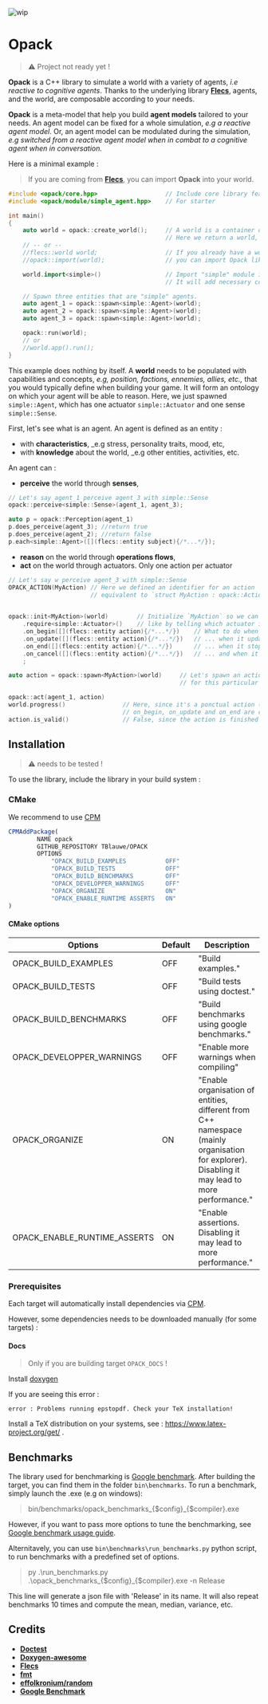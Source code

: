 ![wip](https://img.shields.io/badge/-WIP-red)

# Opack

> :warning: Project not ready yet !

__Opack__ is a C++ library to simulate a world with a variety of agents, _i.e reactive to cognitive agents_.
Thanks to the underlying library __[Flecs](https://github.com/SanderMertens/flecs)__, agents, and the world,
are composable according to your needs.

__Opack__ is a meta-model that help you build __agent models__ tailored to your needs.
An agent model can be fixed for a whole simulation, _e.g a reactive agent model_. Or, an agent
model can be modulated during the simulation, _e.g switched from a reactive agent model when in combat 
to a cognitive agent when in conversation._

Here is a minimal example :

> If you are coming from __[Flecs](https://github.com/SanderMertens/flecs)__, you can import __Opack__ into
your world.


```cpp
#include <opack/core.hpp>                   // Include core library features
#include <opack/module/simple_agent.hpp>    // For starter

int main()
{
    auto world = opack::create_world();     // A world is a container of all ECS data.
                                            // Here we return a world, with Opack already imported.
    // -- or --
    //flecs::world world;                   // If you already have a world,
    //opack::import(world);                 // you can import Opack like so.

    world.import<simple>()			        // Import "simple" module into the world.
						                    // It will add necessary components / "concepts".

    // Spawn three entities that are "simple" agents.
    auto agent_1 = opack::spawn<simple::Agent>(world);  
    auto agent_2 = opack::spawn<simple::Agent>(world);  
    auto agent_3 = opack::spawn<simple::Agent>(world);  

    opack::run(world);
    // or 
    //world.app().run();
}
```

This example does nothing by itself. A __world__ needs to be populated with capabilities and concepts, _e.g, position, factions, ennemies, allies, etc.,_
that you would typically define when building your game. It will form an ontology on which your agent will be able to reason.
Here, we just spawned `simple::Agent`, which has one actuator `simple::Actuator` and one sense `simple::Sense`.

First, let's see what is an agent. An agent is defined as an entity :
* with __characteristics__, _e.g stress, personality traits, mood, etc,
* with __knowledge__ about the world, _e.g other entities, activities, etc.

An agent can :
* __perceive__ the world through __senses__,

```cpp
// Let's say agent_1 perceive agent_3 with simple::Sense
opack::perceive<simple::Sense>(agent_1, agent_3);

auto p = opack::Perception(agent_1)
p.does_perceive(agent_3); //return true
p.does_perceive(agent_2); //return false
p.each<simple::Agent>([](flecs::entity subject){/*...*/}); 
```

* __reason__ on the world through __operations flows__,
* __act__ on the world through actuators. Only one action per actuator
```cpp
// Let's say w perceive agent_3 with simple::Sense
OPACK_ACTION(MyAction) // Here we defined an identifier for an action
                       // equivalent to `struct MyAction : opack::Action {};`

              
opack::init<MyAction>(world)        // Initialize `MyAction` so we can customize it,
    .require<simple::Actuator>()    // like by telling which actuator is necessary for it to be executed.
    .on_begin([](flecs::entity action){/*...*/})    // What to do when it first begins, ...
    .on_update([](flecs::entity action){/*...*/})   // ... when it updates (for continuous actions) ...
    .on_end([](flecs::entity action){/*...*/})      // ... when it stops ...
    .on_cancel([](flecs::entity action){/*...*/})   // ... and when it's cancelled.
    ;

auto action = opack::spawn<MyAction>(world)     // Let's spawn an action, if we need to customize it 
                                                // for this particular instance.

opack::act(agent_1, action)                     
world.progress()                // Here, since it's a ponctual action (no duration)
                                // on_begin, on_update and on_end are called.
action.is_valid()               // False, since the action is finished it's destroyed.
```



## Installation

> :warning: needs to be tested !
 
To use the library, include the library in your build system :

### CMake

We recommend to use [CPM](https://github.com/cpm-cmake/CPM.cmake)
```cmake
CPMAddPackage(
        NAME opack 
        GITHUB_REPOSITORY TBlauwe/OPACK
        OPTIONS
			"OPACK_BUILD_EXAMPLES           OFF"
			"OPACK_BUILD_TESTS              OFF"
			"OPACK_BUILD_BENCHMARKS         OFF"
			"OPACK_DEVELOPPER_WARNINGS      OFF"
			"OPACK_ORGANIZE                 ON"
			"OPACK_ENABLE_RUNTIME ASSERTS   ON"
)
```


#### CMake options

| Options                      | Default  | Description                                              |
| ---------------------------- | -------- | -------------------------------------------------------- |
| OPACK_BUILD_EXAMPLES         | OFF      | "Build examples." |
| OPACK_BUILD_TESTS            | OFF      | "Build tests using doctest." |
| OPACK_BUILD_BENCHMARKS       | OFF      | "Build benchmarks using google benchmarks." |
| OPACK_DEVELOPPER_WARNINGS    | OFF      | "Enable more warnings when compiling" |
| OPACK_ORGANIZE               | ON       | "Enable organisation of entities, different from C++ namespace (mainly organisation for explorer). Disabling it may lead to more performance." |
| OPACK_ENABLE_RUNTIME_ASSERTS | ON       | "Enable assertions. Disabling it may lead to more performance." |


### Prerequisites
Each target will automatically install dependencies via [CPM](https://github.com/cpm-cmake/).

However, some dependencies needs to be downloaded manually (for some targets) :

#### Docs

> Only if you are building target `OPACK_DOCS` !

Install [doxygen](https://www.doxygen.nl/download.html)

If you are seeing this error :

```
error : Problems running epstopdf. Check your TeX installation!
```

Install a TeX distribution on your systems, see : https://www.latex-project.org/get/ .

## Benchmarks

The library used for benchmarking is [Google benchmark](https://github.com/google/benchmark).
After building the target, you can find them in the folder `bin\benchmarks`.
To run a benchmark, simply launch the .exe (e.g on windows):
> bin/benchmarks/opack_benchmarks_{$config}_{$compiler}.exe

However, if you want to pass more options to tune the benchmarking, see 
[Google benchmark usage guide](https://github.com/google/benchmark/blob/main/docs/user_guide.md).

Alternitavely, you can use `bin\benchmarks\run_benchmarks.py` python script, to run benchmarks with a predefined set of options.

> py .\run_benchmarks.py .\opack_benchmarks_{$config}_{$compiler}.exe -n Release

This line will generate a json file with 'Release' in its name. It will also repeat benchmarks 10 times and compute the mean, median, variance, etc.

## Credits

* **[Doctest](https://github.com/doctest/doctest)**
* **[Doxygen-awesome](https://github.com/jothepro/doxygen-awesome-css)**
* **[Flecs](https://github.com/SanderMertens/flecs)**
* **[fmt](https://github.com/fmtlib/fmt)**
* **[effolkronium/random](https://github.com/effolkronium/random)**
* **[Google Benchmark](https://github.com/google/benchmark)**